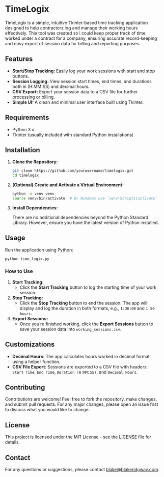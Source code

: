 # TimeLogix

TimeLogix is a simple, intuitive Tkinter-based time tracking application designed to help contractors log and manage their working hours effectively. This tool was created so I could keep proper track of time worked under a contract for a company, ensuring accurate record-keeping and easy export of session data for billing and reporting purposes.

## Features

- **Start/Stop Tracking:** Easily log your work sessions with start and stop buttons.
- **Session Logging:** View session start times, end times, and durations both in \(H:MM:SS\) and decimal hours.
- **CSV Export:** Export your session data to a CSV file for further processing or billing.
- **Simple UI:** A clean and minimal user interface built using Tkinter.

## Requirements

- Python 3.x
- Tkinter (usually included with standard Python installations)

## Installation

1. **Clone the Repository:**

   ```bash
   git clone https://github.com/yourusername/timelogix.git
   cd timelogix
   ```

2. **(Optional) Create and Activate a Virtual Environment:**

   ```bash
   python -m venv venv
   source venv/bin/activate  # On Windows use `venv\Scripts\activate`
   ```

3. **Install Dependencies:**

   There are no additional dependencies beyond the Python Standard Library. However, ensure you have the latest version of Python installed.

## Usage

Run the application using Python:

```bash
python time_logix.py
```

### How to Use

1. **Start Tracking:**
   - Click the **Start Tracking** button to log the starting time of your work session.
2. **Stop Tracking:**
   - Click the **Stop Tracking** button to end the session. The app will display and log the duration in both formats, e.g., `1:30:00` and `1.50 hours`.
3. **Export Sessions:**
   - Once you’re finished working, click the **Export Sessions** button to save your session data into `working_sessions.csv`.

## Customizations

- **Decimal Hours:** The app calculates hours worked in decimal format using a helper function.
- **CSV File Export:** Sessions are exported to a CSV file with headers: `Start Time`, `End Time`, `Duration (H:MM:SS)`, and `Decimal Hours`.

## Contributing

Contributions are welcome! Feel free to fork the repository, make changes, and submit pull requests. For any major changes, please open an issue first to discuss what you would like to change.

## License

This project is licensed under the MIT License - see the [LICENSE](LICENSE) file for details.

## Contact

For any questions or suggestions, please contact [blake@blakeridgway.com](mailto:blake@blakeridgway.com).
